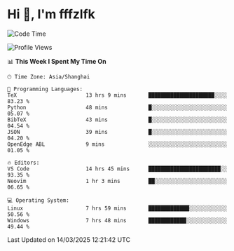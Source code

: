 # Hi 👋, I'm fffzlfk

<!--START_SECTION:waka-->
![Code Time](http://img.shields.io/badge/Code%20Time-1%2C290%20hrs%2016%20mins-blue)

![Profile Views](http://img.shields.io/badge/Profile%20Views-0-blue)

📊 **This Week I Spent My Time On** 

```text
🕑︎ Time Zone: Asia/Shanghai

💬 Programming Languages: 
TeX                      13 hrs 9 mins       █████████████████████░░░░   83.23 % 
Python                   48 mins             █░░░░░░░░░░░░░░░░░░░░░░░░   05.07 % 
BibTeX                   43 mins             █░░░░░░░░░░░░░░░░░░░░░░░░   04.54 % 
JSON                     39 mins             █░░░░░░░░░░░░░░░░░░░░░░░░   04.20 % 
OpenEdge ABL             9 mins              ░░░░░░░░░░░░░░░░░░░░░░░░░   01.05 % 

🔥 Editors: 
VS Code                  14 hrs 45 mins      ███████████████████████░░   93.35 % 
Neovim                   1 hr 3 mins         ██░░░░░░░░░░░░░░░░░░░░░░░   06.65 % 

💻 Operating System: 
Linux                    7 hrs 59 mins       █████████████░░░░░░░░░░░░   50.56 % 
Windows                  7 hrs 48 mins       ████████████░░░░░░░░░░░░░   49.44 % 
```


 Last Updated on 14/03/2025 12:21:42 UTC
<!--END_SECTION:waka-->
